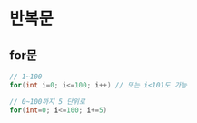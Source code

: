 # 반복문

## for문
```java
// 1~100
for(int i=0; i<=100; i++) // 또는 i<101도 가능

// 0~100까지 5 단위로
for(int=0; i<=100; i+=5)
```
